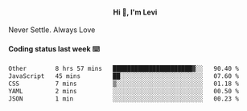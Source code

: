 <h4 style="text-align: center;">Hi 👋, I'm Levi</h4>  Never Settle. Always Love
<!---<img align="right" alt="Coding" width="300" src="https://i.pinimg.com/originals/81/17/8b/81178b47a8598f0c81c4799f2cdd4057.gif"></p> --->

#### Coding status last week ⌨️

<!--START_SECTION:waka-->

```txt
Other        8 hrs 57 mins   ██████████████████████▓░░   90.40 %
JavaScript   45 mins         ██░░░░░░░░░░░░░░░░░░░░░░░   07.60 %
CSS          7 mins          ▒░░░░░░░░░░░░░░░░░░░░░░░░   01.18 %
YAML         2 mins          ░░░░░░░░░░░░░░░░░░░░░░░░░   00.50 %
JSON         1 min           ░░░░░░░░░░░░░░░░░░░░░░░░░   00.23 %
```

<!--END_SECTION:waka-->
